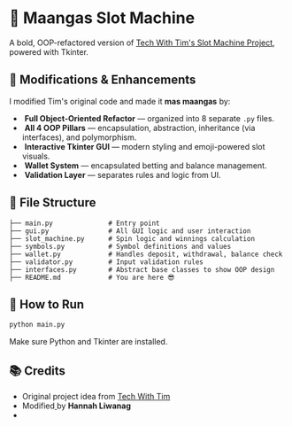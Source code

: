 # 🎰 Maangas Slot Machine

A bold, OOP-refactored version of [Tech With Tim's Slot Machine Project](https://youtu.be/NpmFbWO6HPU?si=zxf6-p8AUV4CCIo3), powered with Tkinter.

## 🔧 Modifications & Enhancements

I modified Tim's original code and made it **mas maangas** by:

-  **Full Object-Oriented Refactor** — organized into 8 separate `.py` files.
-  **All 4 OOP Pillars** — encapsulation, abstraction, inheritance (via interfaces), and polymorphism.
-  **Interactive Tkinter GUI** — modern styling and emoji-powered slot visuals.
-  **Wallet System** — encapsulated betting and balance management.
-  **Validation Layer** — separates rules and logic from UI.

## 📁 File Structure

```
├── main.py              # Entry point
├── gui.py               # All GUI logic and user interaction
├── slot_machine.py      # Spin logic and winnings calculation
├── symbols.py           # Symbol definitions and values
├── wallet.py            # Handles deposit, withdrawal, balance check
├── validator.py         # Input validation rules
├── interfaces.py        # Abstract base classes to show OOP design
├── README.md            # You are here 😎
```

## 🚀 How to Run

```bash
python main.py
```

Make sure Python and Tkinter are installed.

## 📚 Credits

- Original project idea from [Tech With Ti](https://youtu.be/NpmFbWO6HPU?si=zxf6-p8AUV4CCIo3)[m](https://youtu.be/NpmFbWO6HPU?si=zxf6-p8AUV4CCIo3)
- Modified[ ](https://youtu.be/NpmFbWO6HPU?si=zxf6-p8AUV4CCIo3)by **Hannah Liwanag**
-


